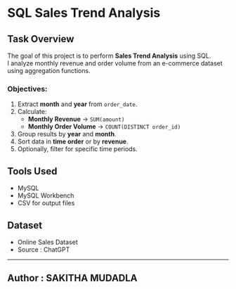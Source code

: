 # SQL Sales Trend Analysis

##  Task Overview
The goal of this project is to perform **Sales Trend Analysis** using SQL.  
I analyze monthly revenue and order volume from an e-commerce dataset using aggregation functions.

### Objectives:
1. Extract **month** and **year** from `order_date`.
2. Calculate:
   - **Monthly Revenue** → `SUM(amount)`
   - **Monthly Order Volume** → `COUNT(DISTINCT order_id)`
3. Group results by **year** and **month**.
4. Sort data in **time order** or by **revenue**.
5. Optionally, filter for specific time periods.

##  Tools Used
- MySQL
- MySQL Workbench
- CSV for output files

## Dataset 
- Online Sales Dataset
- Source : ChatGPT

---
## Author : SAKITHA MUDADLA
